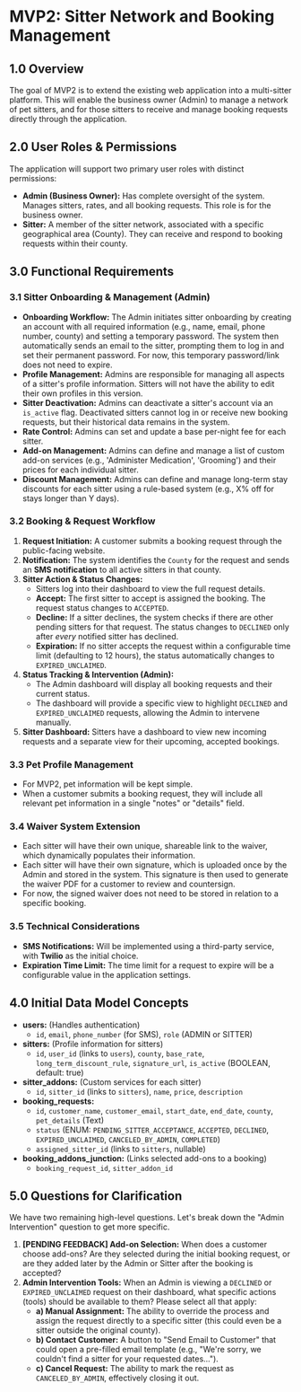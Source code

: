 # MVP2: Sitter Network and Booking Management

## 1.0 Overview

The goal of MVP2 is to extend the existing web application into a multi-sitter platform. This will enable the business owner (Admin) to manage a network of pet sitters, and for those sitters to receive and manage booking requests directly through the application.

## 2.0 User Roles & Permissions

The application will support two primary user roles with distinct permissions:

*   **Admin (Business Owner):** Has complete oversight of the system. Manages sitters, rates, and all booking requests. This role is for the business owner.
*   **Sitter:** A member of the sitter network, associated with a specific geographical area (County). They can receive and respond to booking requests within their county.

## 3.0 Functional Requirements

### 3.1 Sitter Onboarding & Management (Admin)

*   **Onboarding Workflow:** The Admin initiates sitter onboarding by creating an account with all required information (e.g., name, email, phone number, county) and setting a temporary password. The system then automatically sends an email to the sitter, prompting them to log in and set their permanent password. For now, this temporary password/link does not need to expire.
*   **Profile Management:** Admins are responsible for managing all aspects of a sitter's profile information. Sitters will not have the ability to edit their own profiles in this version.
*   **Sitter Deactivation:** Admins can deactivate a sitter's account via an `is_active` flag. Deactivated sitters cannot log in or receive new booking requests, but their historical data remains in the system.
*   **Rate Control:** Admins can set and update a base per-night fee for each sitter.
*   **Add-on Management:** Admins can define and manage a list of custom add-on services (e.g., 'Administer Medication', 'Grooming') and their prices for each individual sitter.
*   **Discount Management:** Admins can define and manage long-term stay discounts for each sitter using a rule-based system (e.g., X% off for stays longer than Y days).

### 3.2 Booking & Request Workflow

1.  **Request Initiation:** A customer submits a booking request through the public-facing website.
2.  **Notification:** The system identifies the `County` for the request and sends an **SMS notification** to all active sitters in that county.
3.  **Sitter Action & Status Changes:**
    *   Sitters log into their dashboard to view the full request details.
    *   **Accept:** The first sitter to accept is assigned the booking. The request status changes to `ACCEPTED`.
    *   **Decline:** If a sitter declines, the system checks if there are other pending sitters for that request. The status changes to `DECLINED` only after *every* notified sitter has declined.
    *   **Expiration:** If no sitter accepts the request within a configurable time limit (defaulting to 12 hours), the status automatically changes to `EXPIRED_UNCLAIMED`.
4.  **Status Tracking & Intervention (Admin):**
    *   The Admin dashboard will display all booking requests and their current status.
    *   The dashboard will provide a specific view to highlight `DECLINED` and `EXPIRED_UNCLAIMED` requests, allowing the Admin to intervene manually.
5.  **Sitter Dashboard:** Sitters have a dashboard to view new incoming requests and a separate view for their upcoming, accepted bookings.

### 3.3 Pet Profile Management

*   For MVP2, pet information will be kept simple.
*   When a customer submits a booking request, they will include all relevant pet information in a single "notes" or "details" field.

### 3.4 Waiver System Extension

*   Each sitter will have their own unique, shareable link to the waiver, which dynamically populates their information.
*   Each sitter will have their own signature, which is uploaded once by the Admin and stored in the system. This signature is then used to generate the waiver PDF for a customer to review and countersign.
*   For now, the signed waiver does not need to be stored in relation to a specific booking.

### 3.5 Technical Considerations

*   **SMS Notifications:** Will be implemented using a third-party service, with **Twilio** as the initial choice.
*   **Expiration Time Limit:** The time limit for a request to expire will be a configurable value in the application settings.

## 4.0 Initial Data Model Concepts

*   **users:** (Handles authentication)
    *   `id`, `email`, `phone_number` (for SMS), `role` (ADMIN or SITTER)
*   **sitters:** (Profile information for sitters)
    *   `id`, `user_id` (links to `users`), `county`, `base_rate`, `long_term_discount_rule`, `signature_url`, `is_active` (BOOLEAN, default: true)
*   **sitter_addons:** (Custom services for each sitter)
    *   `id`, `sitter_id` (links to `sitters`), `name`, `price`, `description`
*   **booking_requests:**
    *   `id`, `customer_name`, `customer_email`, `start_date`, `end_date`, `county`, `pet_details` (Text)
    *   `status` (ENUM: `PENDING_SITTER_ACCEPTANCE`, `ACCEPTED`, `DECLINED`, `EXPIRED_UNCLAIMED`, `CANCELED_BY_ADMIN`, `COMPLETED`)
    *   `assigned_sitter_id` (links to `sitters`, nullable)
*   **booking_addons_junction:** (Links selected add-ons to a booking)
    *   `booking_request_id`, `sitter_addon_id`

## 5.0 Questions for Clarification

We have two remaining high-level questions. Let's break down the "Admin Intervention" question to get more specific.

1.  **[PENDING FEEDBACK] Add-on Selection:** When does a customer choose add-ons? Are they selected during the initial booking request, or are they added later by the Admin or Sitter after the booking is accepted?
2.  **Admin Intervention Tools:** When an Admin is viewing a `DECLINED` or `EXPIRED_UNCLAIMED` request on their dashboard, what specific actions (tools) should be available to them? Please select all that apply:
    *   **a) Manual Assignment:** The ability to override the process and assign the request directly to a specific sitter (this could even be a sitter outside the original county).
    *   **b) Contact Customer:** A button to "Send Email to Customer" that could open a pre-filled email template (e.g., "We're sorry, we couldn't find a sitter for your requested dates...").
    *   **c) Cancel Request:** The ability to mark the request as `CANCELED_BY_ADMIN`, effectively closing it out.
